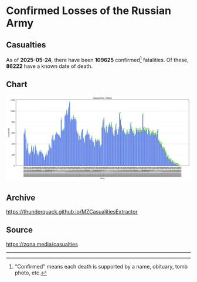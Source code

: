 
# Confirmed Losses of the Russian Army

## Casualties

As of **2025-05-24**, there have been **109625** confirmed[^1] fatalities.
Of these, **86222** have a known date of death.

## Chart

![7-Day Intervals Bar Chart](./docs/7days.svg)

## Archive

https://thunderquack.github.io/MZCasualitiesExtractor

## Source

https://zona.media/casualties

---

[^1]: "Confirmed" means each death is supported by a name, obituary, tomb photo, etc.
